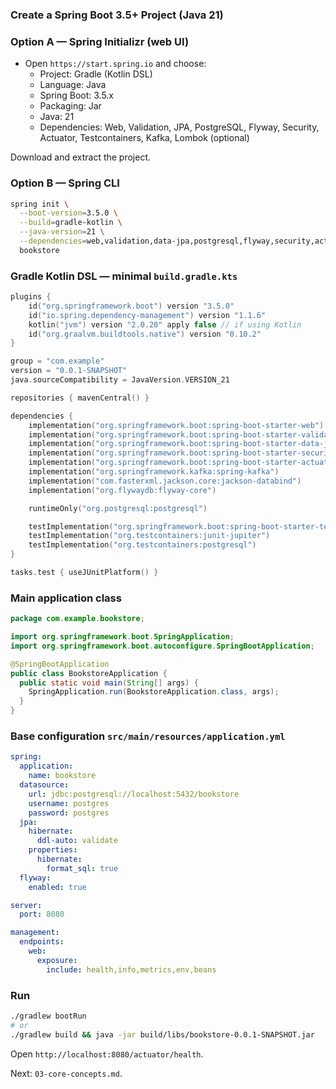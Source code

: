 ### Create a Spring Boot 3.5+ Project (Java 21)

### Option A — Spring Initializr (web UI)
- Open `https://start.spring.io` and choose:
  - Project: Gradle (Kotlin DSL)
  - Language: Java
  - Spring Boot: 3.5.x
  - Packaging: Jar
  - Java: 21
  - Dependencies: Web, Validation, JPA, PostgreSQL, Flyway, Security, Actuator, Testcontainers, Kafka, Lombok (optional)

Download and extract the project.

### Option B — Spring CLI
```bash
spring init \
  --boot-version=3.5.0 \
  --build=gradle-kotlin \
  --java-version=21 \
  --dependencies=web,validation,data-jpa,postgresql,flyway,security,actuator,testcontainers,kafka \
  bookstore
```

### Gradle Kotlin DSL — minimal `build.gradle.kts`
```kotlin
plugins {
    id("org.springframework.boot") version "3.5.0"
    id("io.spring.dependency-management") version "1.1.6"
    kotlin("jvm") version "2.0.20" apply false // if using Kotlin
    id("org.graalvm.buildtools.native") version "0.10.2"
}

group = "com.example"
version = "0.0.1-SNAPSHOT"
java.sourceCompatibility = JavaVersion.VERSION_21

repositories { mavenCentral() }

dependencies {
    implementation("org.springframework.boot:spring-boot-starter-web")
    implementation("org.springframework.boot:spring-boot-starter-validation")
    implementation("org.springframework.boot:spring-boot-starter-data-jpa")
    implementation("org.springframework.boot:spring-boot-starter-security")
    implementation("org.springframework.boot:spring-boot-starter-actuator")
    implementation("org.springframework.kafka:spring-kafka")
    implementation("com.fasterxml.jackson.core:jackson-databind")
    implementation("org.flywaydb:flyway-core")

    runtimeOnly("org.postgresql:postgresql")

    testImplementation("org.springframework.boot:spring-boot-starter-test")
    testImplementation("org.testcontainers:junit-jupiter")
    testImplementation("org.testcontainers:postgresql")
}

tasks.test { useJUnitPlatform() }
```

### Main application class
```java
package com.example.bookstore;

import org.springframework.boot.SpringApplication;
import org.springframework.boot.autoconfigure.SpringBootApplication;

@SpringBootApplication
public class BookstoreApplication {
  public static void main(String[] args) {
    SpringApplication.run(BookstoreApplication.class, args);
  }
}
```

### Base configuration `src/main/resources/application.yml`
```yaml
spring:
  application:
    name: bookstore
  datasource:
    url: jdbc:postgresql://localhost:5432/bookstore
    username: postgres
    password: postgres
  jpa:
    hibernate:
      ddl-auto: validate
    properties:
      hibernate:
        format_sql: true
  flyway:
    enabled: true

server:
  port: 8080

management:
  endpoints:
    web:
      exposure:
        include: health,info,metrics,env,beans
```

### Run
```bash
./gradlew bootRun
# or
./gradlew build && java -jar build/libs/bookstore-0.0.1-SNAPSHOT.jar
```

Open `http://localhost:8080/actuator/health`.

Next: `03-core-concepts.md`.


